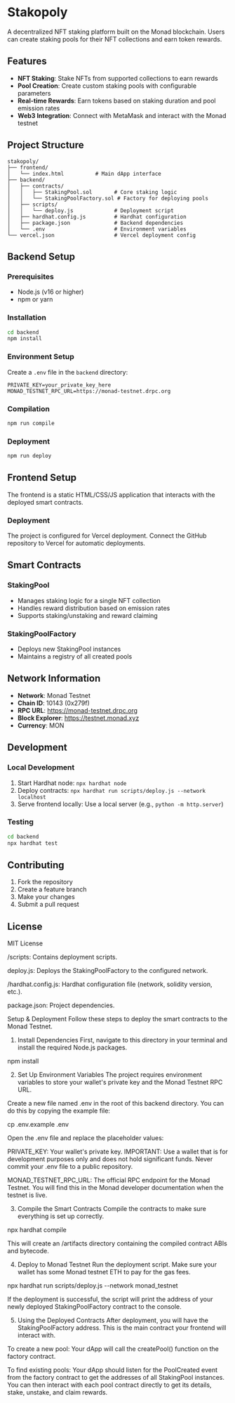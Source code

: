 # Stakopoly

A decentralized NFT staking platform built on the Monad blockchain. Users can create staking pools for their NFT collections and earn token rewards.

## Features

- **NFT Staking**: Stake NFTs from supported collections to earn rewards
- **Pool Creation**: Create custom staking pools with configurable parameters
- **Real-time Rewards**: Earn tokens based on staking duration and pool emission rates
- **Web3 Integration**: Connect with MetaMask and interact with the Monad testnet

## Project Structure

```
stakopoly/
├── frontend/
│   └── index.html          # Main dApp interface
├── backend/
│   ├── contracts/
│   │   ├── StakingPool.sol       # Core staking logic
│   │   └── StakingPoolFactory.sol # Factory for deploying pools
│   ├── scripts/
│   │   └── deploy.js             # Deployment script
│   ├── hardhat.config.js         # Hardhat configuration
│   ├── package.json              # Backend dependencies
│   └── .env                      # Environment variables
└── vercel.json                   # Vercel deployment config
```

## Backend Setup

### Prerequisites
- Node.js (v16 or higher)
- npm or yarn

### Installation
```bash
cd backend
npm install
```

### Environment Setup
Create a `.env` file in the `backend` directory:
```
PRIVATE_KEY=your_private_key_here
MONAD_TESTNET_RPC_URL=https://monad-testnet.drpc.org
```

### Compilation
```bash
npm run compile
```

### Deployment
```bash
npm run deploy
```

## Frontend Setup

The frontend is a static HTML/CSS/JS application that interacts with the deployed smart contracts.

### Deployment
The project is configured for Vercel deployment. Connect the GitHub repository to Vercel for automatic deployments.

## Smart Contracts

### StakingPool
- Manages staking logic for a single NFT collection
- Handles reward distribution based on emission rates
- Supports staking/unstaking and reward claiming

### StakingPoolFactory
- Deploys new StakingPool instances
- Maintains a registry of all created pools

## Network Information

- **Network**: Monad Testnet
- **Chain ID**: 10143 (0x279f)
- **RPC URL**: https://monad-testnet.drpc.org
- **Block Explorer**: https://testnet.monad.xyz
- **Currency**: MON

## Development

### Local Development
1. Start Hardhat node: `npx hardhat node`
2. Deploy contracts: `npx hardhat run scripts/deploy.js --network localhost`
3. Serve frontend locally: Use a local server (e.g., `python -m http.server`)

### Testing
```bash
cd backend
npx hardhat test
```

## Contributing

1. Fork the repository
2. Create a feature branch
3. Make your changes
4. Submit a pull request

## License

MIT License

/scripts: Contains deployment scripts.

deploy.js: Deploys the StakingPoolFactory to the configured network.

/hardhat.config.js: Hardhat configuration file (network, solidity version, etc.).

package.json: Project dependencies.

Setup & Deployment
Follow these steps to deploy the smart contracts to the Monad Testnet.

1. Install Dependencies
First, navigate to this directory in your terminal and install the required Node.js packages.

npm install

2. Set Up Environment Variables
The project requires environment variables to store your wallet's private key and the Monad Testnet RPC URL.

Create a new file named .env in the root of this backend directory. You can do this by copying the example file:

cp .env.example .env

Open the .env file and replace the placeholder values:

PRIVATE_KEY: Your wallet's private key. IMPORTANT: Use a wallet that is for development purposes only and does not hold significant funds. Never commit your .env file to a public repository.

MONAD_TESTNET_RPC_URL: The official RPC endpoint for the Monad Testnet. You will find this in the Monad developer documentation when the testnet is live.

3. Compile the Smart Contracts
Compile the contracts to make sure everything is set up correctly.

npx hardhat compile

This will create an /artifacts directory containing the compiled contract ABIs and bytecode.

4. Deploy to Monad Testnet
Run the deployment script. Make sure your wallet has some Monad testnet ETH to pay for the gas fees.

npx hardhat run scripts/deploy.js --network monad_testnet

If the deployment is successful, the script will print the address of your newly deployed StakingPoolFactory contract to the console.

5. Using the Deployed Contracts
After deployment, you will have the StakingPoolFactory address. This is the main contract your frontend will interact with.

To create a new pool: Your dApp will call the createPool() function on the factory contract.

To find existing pools: Your dApp should listen for the PoolCreated event from the factory contract to get the addresses of all StakingPool instances. You can then interact with each pool contract directly to get its details, stake, unstake, and claim rewards.